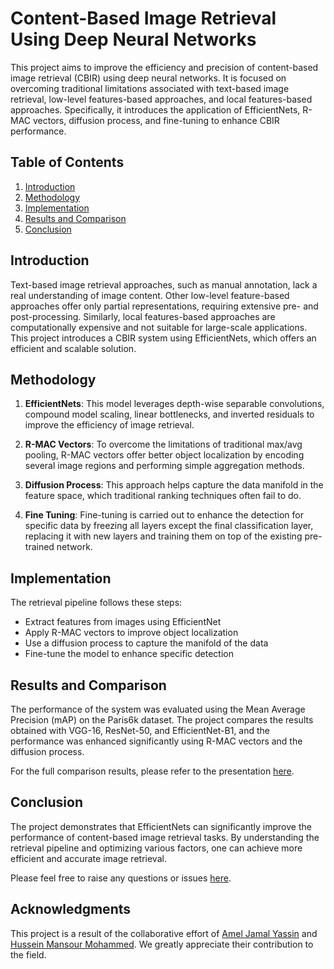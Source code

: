 # Content-Based Image Retrieval Using Deep Neural Networks

This project aims to improve the efficiency and precision of content-based image retrieval (CBIR) using deep neural networks. It is focused on overcoming traditional limitations associated with text-based image retrieval, low-level features-based approaches, and local features-based approaches. Specifically, it introduces the application of EfficientNets, R-MAC vectors, diffusion process, and fine-tuning to enhance CBIR performance. 


## Table of Contents

1. [Introduction](#introduction)
2. [Methodology](#methodology)
3. [Implementation](#implementation)
4. [Results and Comparison](#results-and-comparison)
5. [Conclusion](#conclusion)

## Introduction

Text-based image retrieval approaches, such as manual annotation, lack a real understanding of image content. Other low-level feature-based approaches offer only partial representations, requiring extensive pre- and post-processing. Similarly, local features-based approaches are computationally expensive and not suitable for large-scale applications. This project introduces a CBIR system using EfficientNets, which offers an efficient and scalable solution.

## Methodology

1. **EfficientNets**: This model leverages depth-wise separable convolutions, compound model scaling, linear bottlenecks, and inverted residuals to improve the efficiency of image retrieval.

2. **R-MAC Vectors**: To overcome the limitations of traditional max/avg pooling, R-MAC vectors offer better object localization by encoding several image regions and performing simple aggregation methods.

3. **Diffusion Process**: This approach helps capture the data manifold in the feature space, which traditional ranking techniques often fail to do.

4. **Fine Tuning**: Fine-tuning is carried out to enhance the detection for specific data by freezing all layers except the final classification layer, replacing it with new layers and training them on top of the existing pre-trained network.

## Implementation

The retrieval pipeline follows these steps:
- Extract features from images using EfficientNet
- Apply R-MAC vectors to improve object localization
- Use a diffusion process to capture the manifold of the data
- Fine-tune the model to enhance specific detection

## Results and Comparison

The performance of the system was evaluated using the Mean Average Precision (mAP) on the Paris6k dataset. The project compares the results obtained with VGG-16, ResNet-50, and EfficientNet-B1, and the performance was enhanced significantly using R-MAC vectors and the diffusion process.

For the full comparison results, please refer to the presentation [here](https://github.com/HusseinMansourMohd/content-base-image-retrival/blob/master/presentation/CBIR%20Presentation.pdf).

## Conclusion

The project demonstrates that EfficientNets can significantly improve the performance of content-based image retrieval tasks. By understanding the retrieval pipeline and optimizing various factors, one can achieve more efficient and accurate image retrieval. 

Please feel free to raise any questions or issues [here](https://github.com/HusseinMansourMohd/content-base-image-retrival/issues).

## Acknowledgments

This project is a result of the collaborative effort of [Amel Jamal Yassin](https://github.com/ameljamal) and [Hussein Mansour Mohammed](https://github.com/HusseinMansourMohd). We greatly appreciate their contribution to the field.
